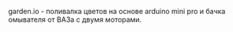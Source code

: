 garden.io - поливалка цветов на основе arduino mini pro и бачка омывателя от ВАЗа с двумя моторами.
